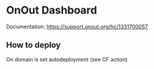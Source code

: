 # OnOut Dashboard 

Documentation: https://support.onout.org/hc/1331700057

## How to deploy 

On domain is set autodeployment (see CF action)

